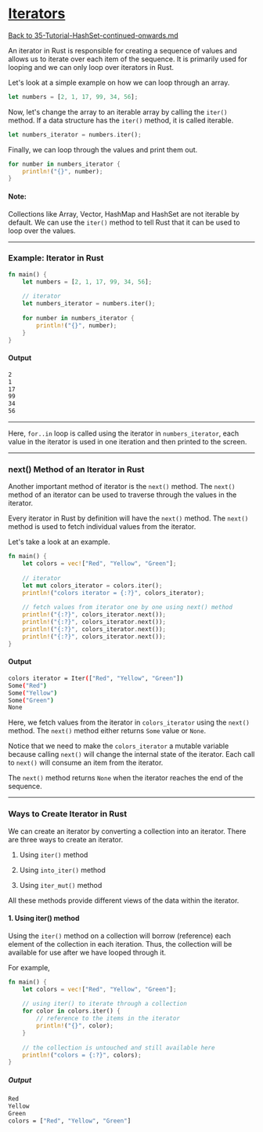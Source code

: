 # [Iterators](https://www.programiz.com/rust/iterator)

[Back to 35-Tutorial-HashSet-continued-onwards.md](/documentation/35-Tutorial-HashSet-continued-onwards.md)

An iterator in Rust is responsible for creating a sequence of values and allows us to iterate over each item of the sequence. It is primarily used for looping and we can only loop over iterators in Rust.

Let's look at a simple example on how we can loop through an array.

```rust
let numbers = [2, 1, 17, 99, 34, 56];
```

Now, let's change the array to an iterable array by calling the `iter()` method. If a data structure has the `iter()` method, it is called iterable.

```rust
let numbers_iterator = numbers.iter();
```

Finally, we can loop through the values and print them out.

```rust
for number in numbers_iterator {
    println!("{}", number);
}
```

#### Note:

Collections like Array, Vector, HashMap and HashSet are not iterable by default. We can use the `iter()` method to tell Rust that it can be used to loop over the values.

____

### Example: Iterator in Rust

```rust
fn main() {
    let numbers = [2, 1, 17, 99, 34, 56];
    
    // iterator
    let numbers_iterator = numbers.iter();
    
    for number in numbers_iterator {
        println!("{}", number);
    }
}
```

#### Output

```bash
2
1
17
99
34
56
```

____

Here, `for..in` loop is called using the iterator in `numbers_iterator`, each value in the iterator is used in one iteration and then printed to the screen.

____

### next() Method of an Iterator in Rust

Another important method of iterator is the `next()` method. The `next()` method of an iterator can be used to traverse through the values in the iterator.

Every iterator in Rust by definition will have the `next()` method. The `next()` method is used to fetch individual values from the iterator.

Let's take a look at an example.

```rust
fn main() {
    let colors = vec!["Red", "Yellow", "Green"];
    
    // iterator
    let mut colors_iterator = colors.iter();
    println!("colors iterator = {:?}", colors_iterator);
    
    // fetch values from iterator one by one using next() method
    println!("{:?}", colors_iterator.next());
    println!("{:?}", colors_iterator.next());
    println!("{:?}", colors_iterator.next());
    println!("{:?}", colors_iterator.next());
}
```

#### Output

```bash
colors iterator = Iter(["Red", "Yellow", "Green"])
Some("Red")
Some("Yellow")
Some("Green")
None
```

Here, we fetch values from the iterator in `colors_iterator` using the `next()` method. The `next()` method either returns `Some` value or `None`.

Notice that we need to make the `colors_iterator` a mutable variable because calling `next()` will change the internal state of the iterator. Each call to `next()` will consume an item from the iterator.

The `next()` method returns `None` when the iterator reaches the end of the sequence.

____

### Ways to Create Iterator in Rust

We can create an iterator by converting a collection into an iterator. There are three ways to create an iterator.

1. Using `iter()` method

2. Using `into_iter()` method

3. Using `iter_mut()` method

All these methods provide different views of the data within the iterator.

#### 1. Using iter() method

Using the `iter()` method on a collection will borrow (reference) each element of the collection in each iteration. Thus, the collection will be available for use after we have looped through it.

For example,

```rust
fn main() {
    let colors = vec!["Red", "Yellow", "Green"];
    
    // using iter() to iterate through a collection
    for color in colors.iter() {
        // reference to the items in the iterator
        println!("{}", color);
    }
    
    // the collection is untouched and still available here
    println!("colors = {:?}", colors);
}
```

##### Output

```bash
Red
Yellow
Green
colors = ["Red", "Yellow", "Green"]
```
